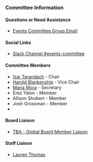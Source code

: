 ### Committee Information

#### Questions or Need Assistance

* [Events Committee Group Email](mailto:events-committee@owasp.org)

#### Social Links

* [Slack Channel #events-committee](https://app.slack.com/client/T04T40NHX/C010AF25WSZ/details/top)

#### Committee Members

* [Izar Tarandach](mailto:izar.tarandach@owasp.org) - Chair
* [Harold Blankenship](mailto:harold.blankenship@owasp.org) - Vice Chair
* [Maria Mora](mailto:maria.mora@owasp.org) - Secretary
* Erez Yalon - Member
* Allison Shubert - Member
* Josh Grossman - Member
* 
#### Board Liaison

* [TBA - Global Board Member Liaison](TBA)

#### Staff Liaison

* [Lauren Thomas](mailto:lauren.thomas@owasp.com)
